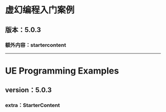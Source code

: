 # 虚幻编程入门案例<br>
## 版本：5.0.3<br>
### 额外内容：startercontent
***
# UE Programming Examples<br>
## version：5.0.3<br>
### extra：StarterContent
